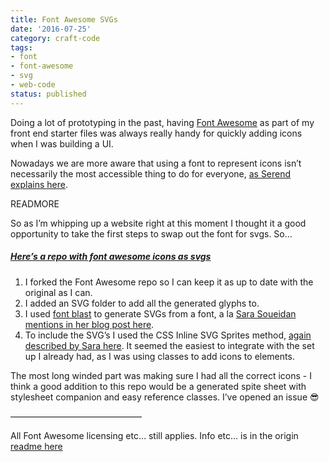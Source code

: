 ```yaml
---
title: Font Awesome SVGs
date: '2016-07-25'
category: craft-code
tags:
- font
- font-awesome
- svg
- web-code
status: published
---
```


Doing a lot of prototyping in the past, having [Font Awesome](http://fontawesome.io/) as part of my front end starter files was always really handy for quickly adding icons when I was building a UI.

Nowadays we are more aware that using a font to represent icons isn’t necessarily the most accessible thing to do for everyone, [as Serend explains here](https://www.youtube.com/watch?v=9xXBYcWgCHA).

READMORE

So as I’m whipping up a website right at this moment I thought it a good opportunity to take the first steps to swap out the font for svgs. So…

##### [Here’s a repo with font awesome icons as svgs](https://github.com/Rumyra/Font-Awesome-SVGs)

1. I forked the Font Awesome repo so I can keep it as up to date with the original as I can.
2. I added an SVG folder to add all the generated glyphs to.
3. I used [font blast](https://www.npmjs.com/package/font-blast) to generate SVGs from a font, a la [Sara Soueidan mentions in her blog post here](https://sarasoueidan.com/blog/icon-fonts-to-svg/).
4. To include the SVG’s I used the CSS Inline SVG Sprites method, [again described by Sara here](https://24ways.org/2014/an-overview-of-svg-sprite-creation-techniques/). It seemed the easiest to integrate with the set up I already had, as I was using classes to add icons to elements.

The most long winded part was making sure I had all the correct icons - I think a good addition to this repo would be a generated spite sheet with stylesheet companion and easy reference classes. I’ve opened an issue 😎

———————————————

All Font Awesome licensing etc… still applies. Info etc… is in the origin [readme here](https://github.com/FortAwesome/Font-Awesome)




